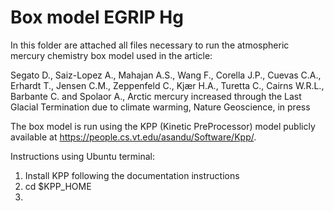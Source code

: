 # Box model EGRIP Hg
In this folder are attached all files necessary to run the atmospheric mercury chemistry box model used in the article:

Segato D., Saiz-Lopez A., Mahajan A.S., Wang F., Corella J.P., Cuevas C.A., Erhardt T., Jensen C.M., Zeppenfeld C., Kjær H.A., Turetta C., Cairns W.R.L., Barbante C. and Spolaor A., Arctic mercury increased through the Last Glacial Termination due to climate warming, Nature Geoscience, in press

The box model is run using the KPP (Kinetic PreProcessor) model publicly available at https://people.cs.vt.edu/asandu/Software/Kpp/.

Instructions using Ubuntu terminal:
1) Install KPP following the documentation instructions
2) cd $KPP_HOME
3) 
